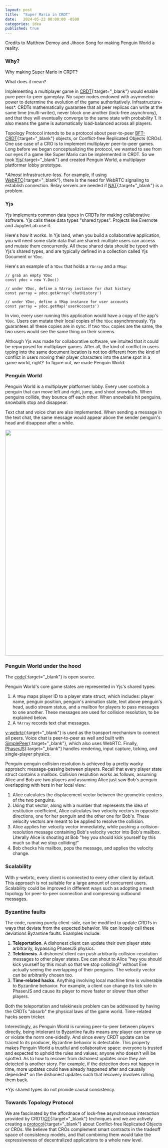 ```yaml
---
layout: post
title:  "Super Mario in CRDT"
date:   2024-05-22 00:00:00 -0500
categories: idea
published: true
---
```


Credits to Matthew Demoy and Jihoon Song for making Penguin World a reality.

### Why?
Why making Super Mario in CRDT?

What does it mean?

Implementing a multiplayer game in [CRDT](https://en.wikipedia.org/wiki/Conflict-free_replicated_data_type){:target="_blank"} would enable pure peer-to-peer gameplay. No super nodes endowed with asymmetric power to determine the evolution of the game authoritatively. Infrastructure-less*. CRDTs mathematically guarantee that all peer replicas can write at the same time (multi-writer), never block one another (lock-free asynchrony), and that they will eventually converge to the same state with probability 1. It also means the game is automatically load-balanced across all players.

Topology Protocol intends to be a protocol about peer-to-peer [BFT-CRDT](https://martin.kleppmann.com/papers/bft-crdt-papoc22.pdf){:target="_blank"} objects, or Conflict-free Replicated Objects (CROs). One use case of a CRO is to implement multiplayer peer-to-peer games. Long before we began conceptualizing the protocol, we wanted to see from our eyes if a game like Super Mario can be implemented in CRDT. So we took [Yjs](https://github.com/yjs/y-webrtc){:target="_blank"} and created Penguin World, a multiplayer platformer lobby prototype.

**Almost* infrastructure-less. For example, if using [WebRTC](https://webrtc.org/){:target="_blank"}, there is the need for WebRTC signaling to establish connection. Relay servers are needed if [NAT](https://en.wikipedia.org/wiki/Network_address_translation){:target="_blank"} is a problem.

### Yjs
Yjs implements common data types in CRDTs for making collaborative software. Yjs calls these data types "shared types". Projects like Evernote and JupyterLab use it.

Here's how it works. In Yjs land, when you build a collaborative application, you will need some state data that are shared: multiple users can access and mutate them concurrently. All these shared data should be typed with Yjs's shared types, and are typically defined in a collection called Yjs Document or `YDoc`.

Here's an example of a `YDoc` that holds a `YArray` and a `YMap`:
```
// grab an empty YDoc
const ydoc = new Y.Doc()

// under YDoc, define a YArray instance for chat history
const yarray = ydoc.getArray('chatHistory')

// under YDoc, define a YMap instance for user accounts
const yarray = ydoc.getMap('userAccounts')
```

In vivo, every user running this application would have a copy of the app's `YDoc`. Users can mutate their local copies of the `YDoc` asynchronously. Yjs guarantees all these copies are in sync. If two `YDoc` copies are the same, the two users would see the same thing on their screens.

Although Yjs was made for collaborative software, we intuited that it could be repurposed for multiplayer games. After all, the kind of conflict in users typing into the same document location is not too different from the kind of conflict in users moving their player characters into the same spot in a game world, right? To figure out, we made Penguin World.

### Penguin World
Penguin World is a multiplayer platformer lobby. Every user controls a penguin that can move left and right, jump, and shoot snowballs. When penguins collide, they bounce off each other. When snowballs hit penguins, snowballs stop and disappear.

Text chat and voice chat are also implemented. When sending a message in the text chat, the same message would appear above the sender penguin's head and disappear after a while.

<img src="/assets/2024-05-22/penguin-snowball-party-short-speed.gif" width="720">

### Penguin World under the hood
The [code](https://github.com/topology-gg/esotere-client){:target="_blank"} is open source.

Penguin World's core game states are represented in Yjs's shared types:
1. A `YMap` maps player ID to a player state struct, which includes: player name, penguin position, penguin's animation state, text above penguin's head, audio stream status, and a mailbox for players to pass messages to one another. These messages are used for collision resolution, to be explained below.
2. A `YArray` records text chat messages.

[y-webrtc](https://github.com/yjs/y-webrtc){:target="_blank"} is used as the transport mechanism to connect all peers. Voice chat is peer-to-peer as well and built with [SimplePeer](https://github.com/feross/simple-peer){:target="_blank"}, which also uses WebRTC. Finally, [PhaserJS](https://github.com/phaserjs/phaser){:target="_blank"} handles rendering, input capture, ticking, and single-player physics.

Penguin-penguin collision resolution is achieved by a pretty wacky approach: message-passing between players. Recall that every player state struct contains a mailbox. Collision resolution works as follows, assuming Alice and Bob are two players and assuming Alice just saw Bob's penguin overlapping with hers in her local view:
1. Alice calculates the displacement vector between the geometric centers of the two penguins.
2. Using that vector, along with a number that represents the idea of restitution coefficient, Alice calculates two velocity vectors in opposite directions, one for her penguin and the other one for Bob's. These velocity vectors are meant to be applied to resolve the collision.
3. Alice applies her velocity vector immediately, while pushing a collision-resolution message containing Bob's velocity vector into Bob's mailbox. Literally Alice is shouting at Bob "hey you should kick yourself by this much so that we stop colliding!"
4. Bob checks his mailbox, pops the message, and applies the velocity change.

### Scalability
With y-webrtc, every client is connected to every other client by default. This approach is not suitable for a large amount of concurrent users. Scalability could be improved in different ways such as adopting a mesh topology for peer-to-peer connection and compressing outbound messages.

### Byzantine faults
The code, running purely client-side, can be modified to update CRDTs in ways that deviate from the expected behavior. We can loosely call these deviations Byzantine faults. Examples include:
1. **Teleportation**. A dishonest client can update their own player state arbitrarily, bypassing PhaserJS physics.
2. **Telekinesis**. A dishonest client can push arbitrarily collision-resolution messages to other player states. Eve can shout to Alice "hey you should kick yourself by this mcuh so that we stop colliding!" without Eve actually seeing the overlapping of their penguins. The velocity vector can be arbitrarily chosen too.
3. **Time-related hacks**. Anything involving local machine time is vulnerable to Byzantine behavior. For example, a client can change its tick rate in PhaserJS and cause its player to move faster or slower than other players.

Both the teleportation and telekinesis problem can be addressed by having the CRDTs "absorb" the physical laws of the game world. Time-related hacks seem tricker.

Interestingly, as Penguin World is running peer-to-peer between players directly, being intolerant to Byzantine faults means *any* player can screw up or violate the norm one-sidedly. And since every CRDT update can be traced to its producer, Byzantine behavior is detectable. This property makes Penguin World a trustful and collaborative space: everyone is trusted and expected to uphold the rules and values; anyone who doesn't will be spotted. As to how to recover from dishonest updates once they are detected is another story. For example, if the detection does not happen in time, more updates could have already happened after and causally depended* on the dishonest updates such that recovery involves rolling them back.

*Yjs shared types do not provide causal consistency.

### Towards Topology Protocol
We are fascinated by the affordnace of lock-free asynchronous interaction provided by CRDT/[OT](https://en.wikipedia.org/wiki/Operational_transformation){:target="_blank"} techniques and we are actively creating a [protocol](https://github.com/topology-foundation/paper){:target="_blank"} about Conflict-free Replicated Objects or CROs. We believe that CROs complement smart contracts in the tradeoff space of consistency models, and that combining them would take the expressiveness of decentralized applications to a whole new level.
